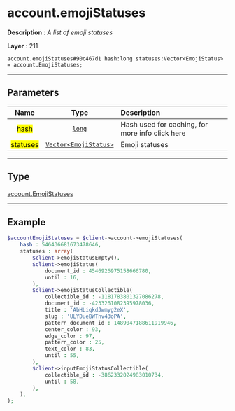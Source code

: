 # account.emojiStatuses

**Description** : *A list of emoji statuses*

**Layer** : 211

```tl
account.emojiStatuses#90c467d1 hash:long statuses:Vector<EmojiStatus> = account.EmojiStatuses;
```

---

## Parameters

| Name | Type | Description |
| :---: | :---: | :--- |
| <mark>hash</mark> | [`long`](type/long) | Hash used for caching, for more info click here |
| <mark>statuses</mark> | [`Vector<EmojiStatus>`](type/EmojiStatus) | Emoji statuses |

---

## Type

[account.EmojiStatuses](type/account.EmojiStatuses)

---

## Example

```php
$accountEmojiStatuses = $client->account->emojiStatuses(
	hash : 546436681673478646,
	statuses : array(
		$client->emojiStatusEmpty(),
		$client->emojiStatus(
			document_id : 4546926975158666780,
			until : 16,
		),
		$client->emojiStatusCollectible(
			collectible_id : -1181783801327086278,
			document_id : -4233261082395978036,
			title : 'AbHLiqkdJwmyg2eX',
			slug : 'ULYDueBWTnv43oPA',
			pattern_document_id : 1489047188611919946,
			center_color : 93,
			edge_color : 97,
			pattern_color : 25,
			text_color : 83,
			until : 55,
		),
		$client->inputEmojiStatusCollectible(
			collectible_id : -3862332024983010734,
			until : 58,
		),
	),
);
```